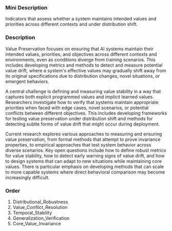 ### Mini Description

Indicators that assess whether a system maintains intended values and priorities across different contexts and under distribution shift.

### Description

Value Preservation focuses on ensuring that AI systems maintain their intended values, priorities, and objectives across different contexts and environments, even as conditions diverge from training scenarios. This includes developing metrics and methods to detect and measure potential value drift, where a system's effective values may gradually shift away from its original specifications due to distribution changes, novel situations, or emergent behaviors.

A central challenge is defining and measuring value stability in a way that captures both explicit programmed values and implicit learned values. Researchers investigate how to verify that systems maintain appropriate priorities when faced with edge cases, novel scenarios, or potential conflicts between different objectives. This includes developing frameworks for testing value preservation under distribution shift and methods for detecting subtle forms of value drift that might occur during deployment.

Current research explores various approaches to measuring and ensuring value preservation, from formal methods that attempt to prove invariance properties, to empirical approaches that test system behavior across diverse scenarios. Key open questions include how to define robust metrics for value stability, how to detect early warning signs of value drift, and how to design systems that can adapt to new situations while maintaining core values. There is particular emphasis on developing methods that can scale to more capable systems where direct behavioral comparison may become increasingly difficult.

### Order

1. Distributional_Robustness
2. Value_Conflict_Resolution
3. Temporal_Stability
4. Generalization_Verification
5. Core_Value_Invariance
